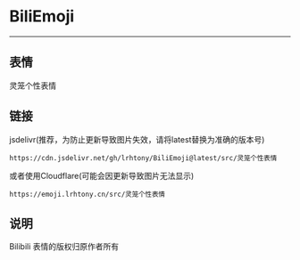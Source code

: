 # BiliEmoji
---
## 表情
灵笼个性表情
## 链接
jsdelivr(推荐，为防止更新导致图片失效，请将latest替换为准确的版本号)
```
https://cdn.jsdelivr.net/gh/lrhtony/BiliEmoji@latest/src/灵笼个性表情
```
或者使用Cloudflare(可能会因更新导致图片无法显示)
```
https://emoji.lrhtony.cn/src/灵笼个性表情
```
## 说明
Bilibili 表情的版权归原作者所有
